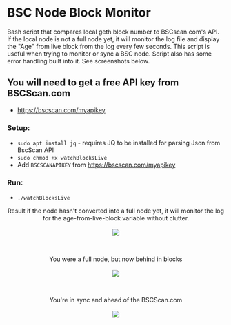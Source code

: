 # BSC Node Block Monitor
Bash script that compares local geth block number to BSCscan.com's API. If the local node is not a full node yet, it will monitor the log file and display the "Age" from live block from the log every few seconds. This script is useful when trying to monitor or sync a BSC node. Script also has some error handling built into it. See screenshots below.

## You will need to get a free API key from BSCScan.com
- https://bscscan.com/myapikey

### Setup:
- ```sudo apt install jq``` - requires JQ to be installed for parsing Json from BscScan API
- ```sudo chmod +x watchBlocksLive```
- Add ```BSCSCANAPIKEY``` from https://bscscan.com/myapikey

### Run:
- ```./watchBlocksLive```

<p align="center">
  Result if the node hasn't converted into a full node yet, it will monitor the log for the age-from-live-block variable without clutter.</br></br>
  <img src="https://user-images.githubusercontent.com/28745523/117009256-8974ea00-acb9-11eb-8aa9-5bab9edbbf40.png">
</p></br>

<p align="center">
  You were a full node, but now behind in blocks</br></br>
  <img src="https://user-images.githubusercontent.com/28745523/117009362-a7dae580-acb9-11eb-9c51-25fb5ad8a25a.png">
</p></br>

<p align="center">
 You're in sync and ahead of the BSCScan.com</br></br>
  <img src="https://user-images.githubusercontent.com/28745523/117009521-da84de00-acb9-11eb-90a7-8e5e4a1abe48.png">
</p></br>

